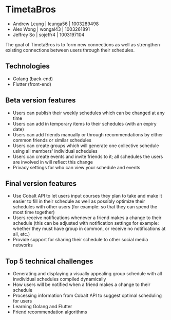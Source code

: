 # TimetaBros

- Andrew Leung | leunga56 | 1003289498
- Alex Wong | wongal43 | 1003261891
- Jeffrey So | sojeffr4 | 1003197104

The goal of TimetaBros is to form new connections as well as strengthen existing connections between users through their schedules.

## Technologies

- Golang (back-end)
- Flutter (front-end)

## Beta version features

- Users can publish their weekly schedules which can be changed at any time
- Users can add in temporary items to their schedules (with an expiry date)
- Users can add friends manually or through recommendations by either common friends or similar schedules
- Users can create groups which will generate one collective schedule using all members' individual schedules
- Users can create events and invite friends to it; all schedules the users are involved in will reflect this change
- Privacy settings for who can view your schedule and events

## Final version features

- Use Cobalt API to let users input courses they plan to take and make it easier to fill in their schedule as well as possibly optimize their schedules with other users (for example: so that they can spend the most time together)
- Users receive notifications whenever a friend makes a change to their schedule (this can be adjusted with notification settings for example: whether they must have group in common, or receive no notifications at all, etc.)
- Provide support for sharing their schedule to other social media networks

## Top 5 technical challenges

- Generating and displaying a visually appealing group schedule with all invdividual schedules compiled dynamically
- How users will be notified when a friend makes a change to their schedule
- Processing information from Cobalt API to suggest optimal scheduling for users
- Learning Golang and Flutter
- Friend recommendation algorithms

